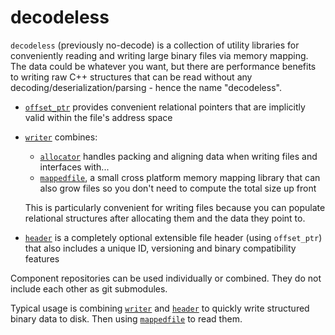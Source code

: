 # decodeless

`decodeless` (previously no-decode) is a collection of utility libraries for
conveniently reading and writing large binary files via memory mapping. The data
could be whatever you want, but there are performance benefits to writing raw
C++ structures that can be read without any decoding/deserialization/parsing -
hence the name "decodeless".

- [`offset_ptr`](https://github.com/decodeless/offset_ptr) provides convenient
  relational pointers that are implicitly valid within the file's address space
- [`writer`](https://github.com/decodeless/writer) combines:
  - [`allocator`](https://github.com/decodeless/allocator) handles packing and
    aligning data when writing files and interfaces with...
  - [`mappedfile`](https://github.com/decodeless/mappedfile), a small cross
    platform memory mapping library that can also grow files so you don't need
    to compute the total size up front

  This is particularly convenient for writing files because you can populate
  relational structures after allocating them and the data they point to.

- [`header`](https://github.com/decodeless/header) is a completely optional
  extensible file header (using `offset_ptr`) that also includes a unique ID,
  versioning and binary compatibility features

Component repositories can be used individually or combined. They do not include
each other as git submodules.

Typical usage is combining [`writer`](https://github.com/decodeless/writer) and
[`header`](https://github.com/decodeless/header) to quickly write structured
binary data to disk. Then using
[`mappedfile`](https://github.com/decodeless/mappedfile) to read them.
